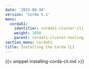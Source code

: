 ```yaml
---
date: '2023-08-10'
version: 'Corda 5.1'
menu:
  corda51:
    identifier: corda51-cluster-cli
    weight: 1050
    parent: corda51-cluster-tooling
section_menu: corda51
title: Installing the Corda CLI
---
```

{{< snippet installing-corda-cli.md >}}